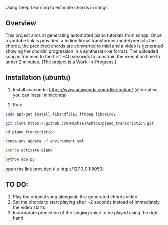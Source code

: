 Using Deep Learning to estimate chords in songs

## Overview

This project aims at generating automated piano tutorials from songs. Once a youtube link is provided, a bidirectional transformer model predicts the chords, the predicted chords are converted to midi and a video is generated showing the chords' progression in a synthesia-like format. The uploaded song is trimmed to the first ~40 seconds to constrain the execution time to under 2 minutes. (The project is a Work-In-Progress.)


## Installation (ubuntu)

1. Install anaconda: https://www.anaconda.com/distribution/  (alternative you can install miniconda)


2. Run:  

```bash
sudo apt-get install libsndfile1 ffmpeg libcairo2

git clone https://github.com/MichaelAshton/piano_transcription.git

cd piano_transcription

conda env update -f environment.yml

source activate piano

python app.py
```

open the link provided (i.e http://127.0.0.1:8050)

## TO DO:

 1. Play the original song alongside the generated chords video
 2. Set the chords to start playing after ~2 seconds instead of immediately the video starts
 3. Incorporate prediction of the singing voice to be played using the right hand

